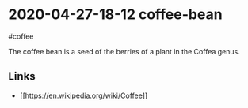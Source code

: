 # 2020-04-27-18-12 coffee-bean
#coffee 

The coffee bean is a seed of the berries of a plant in the Coffea genus.

## Links
- [[https://en.wikipedia.org/wiki/Coffee]]
